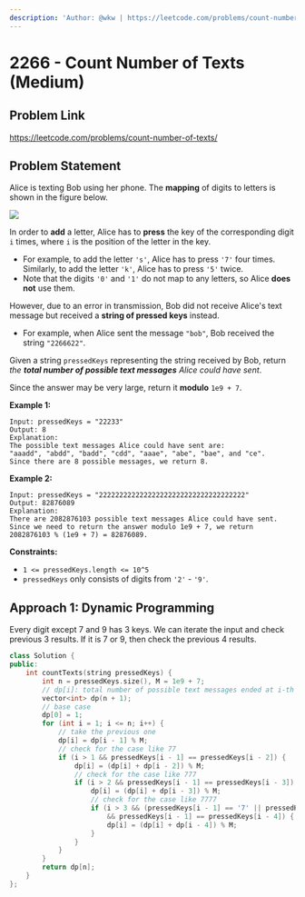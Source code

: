 ```yaml
---
description: 'Author: @wkw | https://leetcode.com/problems/count-number-of-texts/'
---
```


# 2266 - Count Number of Texts (Medium)

## Problem Link

https://leetcode.com/problems/count-number-of-texts/

## Problem Statement

Alice is texting Bob using her phone. The **mapping** of digits to letters is shown in the figure below.

![](https://assets.leetcode.com/uploads/2022/03/15/1200px-telephone-keypad2svg.png)

In order to **add** a letter, Alice has to **press** the key of the corresponding digit `i` times, where `i` is the position of the letter in the key.

- For example, to add the letter `'s'`, Alice has to press `'7'` four times. Similarly, to add the letter `'k'`, Alice has to press `'5'` twice.
- Note that the digits `'0'` and `'1'` do not map to any letters, so Alice **does not** use them.

However, due to an error in transmission, Bob did not receive Alice's text message but received a **string of pressed keys** instead.

- For example, when Alice sent the message `"bob"`, Bob received the string `"2266622"`.

Given a string `pressedKeys` representing the string received by Bob, return _the **total number of possible text messages** Alice could have sent_.

Since the answer may be very large, return it **modulo** `1e9 + 7`.

**Example 1:**

```
Input: pressedKeys = "22233"
Output: 8
Explanation:
The possible text messages Alice could have sent are:
"aaadd", "abdd", "badd", "cdd", "aaae", "abe", "bae", and "ce".
Since there are 8 possible messages, we return 8.
```

**Example 2:**

```
Input: pressedKeys = "222222222222222222222222222222222222"
Output: 82876089
Explanation:
There are 2082876103 possible text messages Alice could have sent.
Since we need to return the answer modulo 1e9 + 7, we return 2082876103 % (1e9 + 7) = 82876089.
```

**Constraints:**

- `1 <= pressedKeys.length <= 10^5`
- `pressedKeys` only consists of digits from `'2'` - `'9'`.

## Approach 1: Dynamic Programming

Every digit except 7 and 9 has 3 keys. We can iterate the input and check previous 3 results. If it is 7 or 9, then check the previous 4 results.

<SolutionAuthor name="@wkw"/>

```cpp
class Solution {
public:
    int countTexts(string pressedKeys) {
        int n = pressedKeys.size(), M = 1e9 + 7;
        // dp[i]: total number of possible text messages ended at i-th character
        vector<int> dp(n + 1);
        // base case
        dp[0] = 1;
        for (int i = 1; i <= n; i++) {
            // take the previous one
            dp[i] = dp[i - 1] % M;
            // check for the case like 77
            if (i > 1 && pressedKeys[i - 1] == pressedKeys[i - 2]) {
                dp[i] = (dp[i] + dp[i - 2]) % M;
                // check for the case like 777
                if (i > 2 && pressedKeys[i - 1] == pressedKeys[i - 3]) {
                    dp[i] = (dp[i] + dp[i - 3]) % M;
                    // check for the case like 7777
                    if (i > 3 && (pressedKeys[i - 1] == '7' || pressedKeys[i - 1] == '9')
                        && pressedKeys[i - 1] == pressedKeys[i - 4]) {
                        dp[i] = (dp[i] + dp[i - 4]) % M;
                    }
                }
            }
        }
        return dp[n];
    }
};
```
